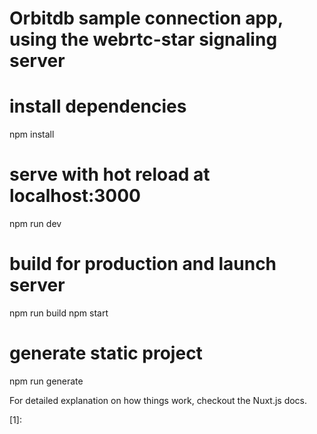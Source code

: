 # Orbitdb sample connection app, using the webrtc-star signaling server
# install dependencies
npm install

# serve with hot reload at localhost:3000
npm run dev

# build for production and launch server
npm run build
npm start

# generate static project
npm run generate

For detailed explanation on how things work, checkout the Nuxt.js docs.

[1]:
